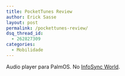 ```yaml
---
title: PocketTunes Review
author: Erick Sasse
layout: post
permalink: /pockettunes-review/
dsq_thread_id:
  - 262827309
categories:
  - Mobilidade
---
```

Audio player para PalmOS. No [InfoSync World][1].

 [1]: http://www.infosyncworld.com/reviews/n/4330.html